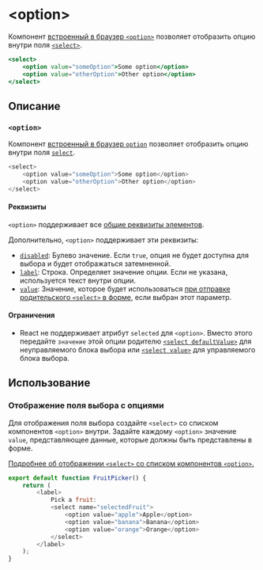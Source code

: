 # &lt;option&gt;

Компонент [встроенный в браузер `<option>`](https://hcdev.ru/html/option/) позволяет отобразить опцию внутри поля [`<select>`](components-select.md).

```jsx
<select>
    <option value="someOption">Some option</option>
    <option value="otherOption">Other option</option>
</select>
```

## Описание

### `<option>`

Компонент [встроенный в браузер `option`](https://hcdev.ru/html/option/) позволяет отобразить опцию внутри поля [`select`](components-select.md).

```js
<select>
    <option value="someOption">Some option</option>
    <option value="otherOption">Other option</option>
</select>
```

#### Реквизиты

`<option>` поддерживает все [общие реквизиты элементов](components-common.md#props).

Дополнительно, `<option>` поддерживает эти реквизиты:

-   [`disabled`](https://hcdev.ru/html/option/#disabled): Булево значение. Если `true`, опция не будет доступна для выбора и будет отображаться затемненной.
-   [`label`](https://hcdev.ru/html/option/#label): Строка. Определяет значение опции. Если не указана, используется текст внутри опции.
-   [`value`](https://hcdev.ru/html/option/#value): Значение, которое будет использоваться [при отправке родительского `<select>` в форме](components-select.md#reading-the-select-box-value-when-submitting-a-form), если выбран этот параметр.

#### Ограничения

-   React не поддерживает атрибут `selected` для `<option>`. Вместо этого передайте `значение` этой опции родителю [`<select defaultValue>`](components-select.md#providing-an-initially-selected-option) для неуправляемого блока выбора или [`<select value>`](components-select.md#controlling-a-select-box-with-a-state-variable) для управляемого блока выбора.

## Использование

### Отображение поля выбора с опциями

Для отображения поля выбора создайте `<select>` со списком компонентов `<option>` внутри. Задайте каждому `<option>` значение `value`, представляющее данные, которые должны быть представлены в форме.

[Подробнее об отображении `<select>` со списком компонентов `<option>`.](components-select.md)

```js
export default function FruitPicker() {
    return (
        <label>
            Pick a fruit:
            <select name="selectedFruit">
                <option value="apple">Apple</option>
                <option value="banana">Banana</option>
                <option value="orange">Orange</option>
            </select>
        </label>
    );
}
```
